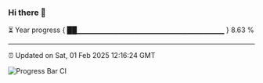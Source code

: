 ### Hi there 👋

⏳ Year progress { ██▁▁▁▁▁▁▁▁▁▁▁▁▁▁▁▁▁▁▁▁▁▁▁▁▁▁▁▁ } 8.63 %

---

⏰ Updated on Sat, 01 Feb 2025 12:16:24 GMT

![Progress Bar CI](https://github.com/Shyam-Makwana/GitHub-Actions-Demo/workflows/Progress%20Bar%20CI/badge.svg)

